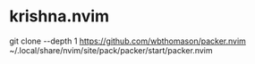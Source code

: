 # krishna.nvim

 git clone --depth 1 https://github.com/wbthomason/packer.nvim  ~/.local/share/nvim/site/pack/packer/start/packer.nvim  
